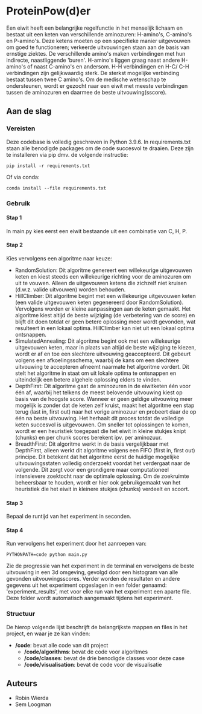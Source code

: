 # ProteinPow(d)er

Een eiwit heeft een belangrijke regelfunctie in het menselijk lichaam en bestaat uit een keten van verschillende aminozuren: H-amino's, C-amino's en P-amino's. Deze ketens moeten op een specifieke manier uitgevouwen om goed te functioneren; verkeerde uitvouwingen staan aan de basis van ernstige ziektes. De verschillende amino's maken verbindingen met hun indirecte, naastliggende 'buren'. H-amino's liggen graag naast andere H-amino's of naast C-amino's en andersom. H-H verbindingen en H-C/ C-H verbindingen zijn gelijkwaardig sterk. De sterkst mogelijke verbinding bestaat tussen twee C amino's. Om de medische wetenschap te ondersteunen, wordt er gezocht naar een eiwit met meeste verbindingen tussen de aminozuren en daarmee de beste uitvouwing(sscore).

## Aan de slag

### Vereisten

Deze codebase is volledig geschreven in Python 3.9.6. In requirements.txt staan alle benodigde packages om de code succesvol te draaien. Deze zijn te installeren via pip dmv. de volgende instructie:

```
pip install -r requirements.txt
```

Of via conda:

```
conda install --file requirements.txt
```

### Gebruik
#### Stap 1
In main.py kies eerst een eiwit bestaande uit een combinatie van C, H, P. 
#### Stap 2
Kies vervolgens een algoritme naar keuze:
 - RandomSolution: Dit algoritme genereert een willekeurige uitgevouwen keten en kiest steeds een willekeurige richting voor de aminozuren om uit te vouwen. Alleen de uitgevouwen ketens die zichzelf niet kruisen (d.w.z. valide uitvouwen) worden behouden.
 - HillClimber: Dit algoritme begint met een willekeurige uitgevouwen keten (een valide uitgevouwen keten gegenereerd door RandomSolution). Vervolgens worden er kleine aanpassingen aan de keten gemaakt. Het algoritme kiest altijd de beste wijziging (de verbetering van de score) en blijft dit doen totdat er geen betere oplossing meer wordt gevonden, wat resulteert in een lokaal optima. HillClimber kan niet uit een lokaal optima ontsnappen.
 - SimulatedAnnealing: Dit algoritme begint ook met een willekeurige uitgevouwen keten, maar in plaats van altijd de beste wijziging te kiezen, wordt er af en toe een slechtere uitvouwing geaccepteerd. Dit gebeurt volgens een afkoelingsschema, waarbij de kans om een slechtere uitvouwing te accepteren afneemt naarmate het algoritme vordert. Dit stelt het algoritme in staat om uit lokale optima te ontsnappen en uiteindelijk een betere algehele oplossing elders te vinden.
 - DepthFirst: Dit algoritme gaat de aminozuren in de eiwitketen één voor één af, waarbij het telkens de meest belovende uitvouwing kiest op basis van de hoogste score. Wanneer er geen geldige uitvouwing meer mogelijk is zonder dat de keten zelf kruist, maakt het algoritme een stap terug (last in, first out) naar het vorige aminozuur en probeert daar de op één na beste uitvouwing. Het herhaalt dit proces totdat de volledige keten succesvol is uitgevouwen. Om sneller tot oplossingen te komen, wordt er een heuristiek toegepast die het eiwit in kleine stukjes knipt (chunks) en per chunk scores berekent ipv. per aminozuur. 
 - BreadthFirst: Dit algoritme werkt in de basis vergelijkbaar met DepthFirst, alleen werkt dit algoritme volgens een FIFO (first in, first out) principe. Dit betekent dat het algoritme eerst de huidige mogelijke uitvouwingsstaten volledig onderzoekt voordat het verdergaat naar de volgende. Dit zorgt voor een grondigere maar computationeel intensievere zoektocht naar de optimale oplossing. Om de zoekruimte beheersbaar te houden, wordt er hier ook gebruikgemaakt van het heuristiek die het eiwit in kleinere stukjes (chunks) verdeelt en scoort.

#### Stap 3
Bepaal de runtijd van het experiment in seconden.
#### Stap 4 
Run vervolgens het experiment door het aanroepen van:
```
PYTHONPATH=code python main.py
```

Zie de progressie van het experiment in de terminal en vervolgens de beste uitvouwing in een 3d omgeving, gevolgd door een histogram van alle gevonden uitvouwingsscores. Verder worden de resultaten en andere gegevens uit het experiment opgeslagen in een folder genaamd: 'experiment_results', met voor elke run van het experiment een aparte file. Deze folder wordt automatisch aangemaakt tijdens het experiment. 

### Structuur

De hierop volgende lijst beschrijft de belangrijkste mappen en files in het project, en waar je ze kan vinden:

- **/code**: bevat alle code van dit project
  - **/code/algorithms**: bevat de code voor algoritmes
  - **/code/classes**: bevat de drie benodigde classes voor deze case
  - **/code/visualisation**: bevat de code voor de visualisatie

## Auteurs
- Robin Wierda
- Sem Loogman

